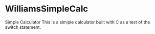 # WilliamsSimpleCalc
Simple Calculator
This is a simiple calculator built with C
as a test of the switch statement.
